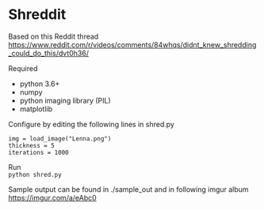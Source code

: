 # Shreddit
Based on this Reddit thread  
https://www.reddit.com/r/videos/comments/84whqs/didnt_knew_shredding_could_do_this/dvt0h36/

Required 
* python 3.6+
* numpy
* python imaging library (PIL)
* matplotlib

Configure by editing the following lines in shred.py
```
img = load_image("Lenna.png")
thickness = 5
iterations = 1000
```

Run  
```python shred.py```

Sample output can be found in ./sample_out and in following imgur album  
https://imgur.com/a/eAbc0

